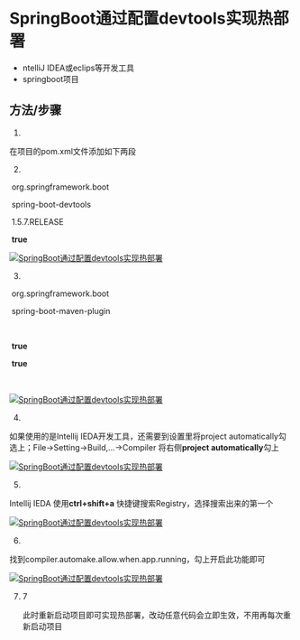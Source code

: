 # SpringBoot通过配置devtools实现热部署

- ntelliJ IDEA或eclips等开发工具
- springboot项目

## 方法/步骤

1. 

   在项目的pom.xml文件添加如下两段

2. 

   <dependency>  

   ​            <groupId>org.springframework.boot</groupId>  

   ​            <artifactId>spring-boot-devtools</artifactId>

   ​            <version>1.5.7.RELEASE</version>

   ​            **<optional>true</optional>**  

   </dependency> 

   [![SpringBoot通过配置devtools实现热部署](https://imgsa.baidu.com/exp/w=500/sign=292751670224ab18e016e13705fbe69a/4b90f603738da9774253326abb51f8198618e377.jpg)](http://jingyan.baidu.com/album/870c6fc367b4d7b03fe4beba.html?picindex=2)

3. 

   <plugin>  

   ​                <groupId>org.springframework.boot</groupId>  

   ​                <artifactId>spring-boot-maven-plugin</artifactId>  

   ​                <configuration>  

   ​                    **<fork>true</fork>**

   ​                    **<addResources>true</addResources>**  

   ​                </configuration>  

   </plugin> 

   [![SpringBoot通过配置devtools实现热部署](https://imgsa.baidu.com/exp/w=500/sign=9e93326abb51f819f125034aeab54a76/09fa513d269759ee9aecd48ab9fb43166d22df37.jpg)](http://jingyan.baidu.com/album/870c6fc367b4d7b03fe4beba.html?picindex=3)

4. 

   如果使用的是Intellij IEDA开发工具，还需要到设置里将project automatically勾选上；File->Setting->Build,…->Compiler  将右侧**project automatically**勾上

   [![SpringBoot通过配置devtools实现热部署](https://imgsa.baidu.com/exp/w=500/sign=a343880a09087bf47dec57e9c2d2575e/6a600c338744ebf8a49ad37ed2f9d72a6159a78c.jpg)](http://jingyan.baidu.com/album/870c6fc367b4d7b03fe4beba.html?picindex=4)

5. 

   Intellij IEDA 使用**ctrl+shift+a** 快捷键搜索Registry，选择搜索出来的第一个

   [![SpringBoot通过配置devtools实现热部署](https://imgsa.baidu.com/exp/w=500/sign=d9865fb55ada81cb4ee683cd6267d0a4/42a98226cffc1e17fe6a3b704190f603728de99e.jpg)](http://jingyan.baidu.com/album/870c6fc367b4d7b03fe4beba.html?picindex=5)

6. 

   找到compiler.automake.allow.when.app.running，勾上开启此功能即可

   [![SpringBoot通过配置devtools实现热部署](https://imgsa.baidu.com/exp/w=500/sign=9960a3d54d2309f7e76fad12420f0c39/11385343fbf2b2114539330fc18065380cd78e58.jpg)](http://jingyan.baidu.com/album/870c6fc367b4d7b03fe4beba.html?picindex=6)

7. 7

   此时重新启动项目即可实现热部署，改动任意代码会立即生效，不用再每次重新启动项目